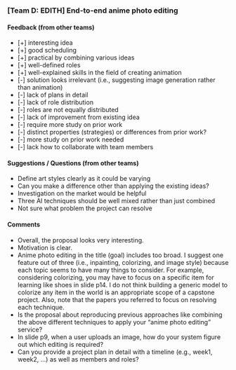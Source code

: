 ### [Team D: EDITH] End-to-end anime photo editing

#### Feedback (from other teams)
- [+] interesting idea
- [+] good scheduling
- [+] practical by combining various ideas
- [+] well-defined roles
- [+] well-explained skills in the field of creating animation
- [-] solution looks irrelevant (i.e., suggesting image generation rather than animation)
- [-] lack of plans in detail
- [-] lack of role distribution
- [-] roles are not equally distributed
- [-] lack of improvement from existing idea
- [-] require more study on prior work
- [-] distinct properties (strategies) or differences from prior work? 
- [-] more study on prior work needed
- [-] lack how to collaborate with team members

#### Suggestions / Questions (from other teams)
* Define art styles clearly as it could be varying
* Can you make a difference other than applying the existing ideas?
* Investigation on the market would be helpful
* Three AI techniques should be well mixed rather than just combined
* Not sure what problem the project can resolve

#### Comments
* Overall, the proposal looks very interesting.
* Motivation is clear.
* Anime photo editing in the title (goal) includes too broad. 
  I suggest one feature out of three (i.e., inpainting, colorizing, and image style)
  because each topic seems to have many things to consider. 
  For example, considering colorizing, you may have to focus on a specific item 
  for learning like shoes in slide p14. I do not think building a generic model
  to colorize any item in the world is an appropriate scope of a capstone project.
  Also, note that the papers you referred to focus on resolving each technique.
* Is the proposal about reproducing previous approaches like combining the above
  different techniques to apply your “anime photo editing” service?
* In slide p9, when a user uploads an image, how do your system figure out
  which editing is required? 
* Can you provide a project plan in detail with a timeline 
   (e.g., week1, week2, ...) as well as members and roles?
